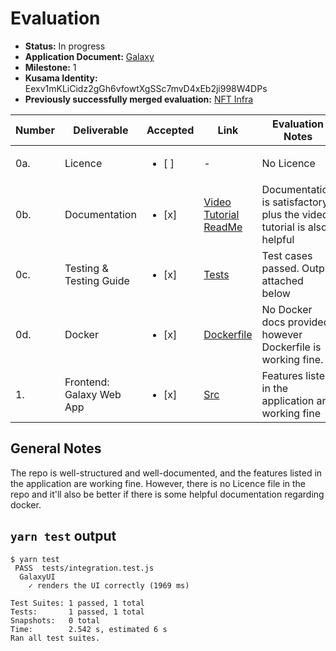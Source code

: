 # Evaluation

- **Status:** In progress
- **Application Document:**  [Galaxy](https://github.com/w3f/Grants-Program/blob/master/applications/galaxy.md)
- **Milestone:** 1
- **Kusama Identity:** Eexv1mKLiCidz2gGh6vfowtXgSSc7mvD4xEb2ji998W4DPs
- **Previously successfully merged evaluation:** [NFT Infra](https://github.com/w3f/Grant-Milestone-Delivery/pull/840)

| Number | Deliverable              | Accepted               | Link                                                                                                                  | Evaluation Notes                                                      |
|--------|--------------------------|------------------------|-----------------------------------------------------------------------------------------------------------------------|-----------------------------------------------------------------------|
| 0a.    | Licence                  | <ul><li>[ ] </li></ul> | -                                                                                                                     | No Licence                                                            |
| 0b.    | Documentation            | <ul><li>[x] </li></ul> | [Video Tutorial](https://youtu.be/WOQvxZCiU0Q) [ReadMe](https://github.com/7flash/galaxy-polkadot/tree/master#readme) | Documentation is satisfactory plus the video tutorial is also helpful |
| 0c.    | Testing & Testing Guide  | <ul><li>[x] </li></ul> | [Tests](https://github.com/7flash/galaxy-polkadot/tree/master#running-the-tests)                                      | Test cases passed. Output attached below                              |
| 0d.    | Docker                   | <ul><li>[x] </li></ul> | [Dockerfile](https://github.com/7flash/galaxy-polkadot/blob/master/Dockerfile)                                        | No Docker docs provided, however Dockerfile is working fine.          |
| 1.     | Frontend: Galaxy Web App | <ul><li>[x] </li></ul> | [Src](https://github.com/7flash/galaxy-polkadot/tree/master/src)                                                      | Features listed in the application are working fine                   |


## General Notes

The repo is well-structured and well-documented, and the features listed in the application are working fine. However, there is no Licence file in the repo and it'll also be better if there is some helpful documentation regarding docker.
## `yarn test` output

```console
$ yarn test
 PASS  tests/integration.test.js
  GalaxyUI
    ✓ renders the UI correctly (1969 ms)

Test Suites: 1 passed, 1 total
Tests:       1 passed, 1 total
Snapshots:   0 total
Time:        2.542 s, estimated 6 s
Ran all test suites.
```